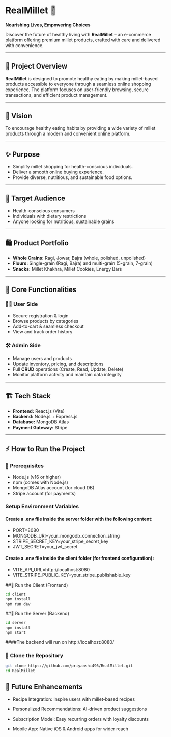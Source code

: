 
# RealMillet 🌾  
**Nourishing Lives, Empowering Choices**

Discover the future of healthy living with **RealMillet** – an e-commerce platform offering premium millet products, crafted with care and delivered with convenience.

---

## 📌 Project Overview  
**RealMillet** is designed to promote healthy eating by making millet-based products accessible to everyone through a seamless online shopping experience. The platform focuses on user-friendly browsing, secure transactions, and efficient product management.

---

## 🎯 Vision  
To encourage healthy eating habits by providing a wide variety of millet products through a modern and convenient online platform.  

---

## ✨ Purpose  
- Simplify millet shopping for health-conscious individuals.  
- Deliver a smooth online buying experience.  
- Provide diverse, nutritious, and sustainable food options.  

---

## 👥 Target Audience  
- Health-conscious consumers  
- Individuals with dietary restrictions  
- Anyone looking for nutritious, sustainable grains  

---

## 🛍️ Product Portfolio  
- **Whole Grains:** Ragi, Jowar, Bajra (whole, polished, unpolished)  
- **Flours:** Single-grain (Ragi, Bajra) and multi-grain (5-grain, 7-grain)  
- **Snacks:** Millet Khakhra, Millet Cookies, Energy Bars  

---

## 🔑 Core Functionalities  

### 🧑‍💻 User Side  
- Secure registration & login  
- Browse products by categories  
- Add-to-cart & seamless checkout  
- View and track order history  

### 🛠️ Admin Side  
- Manage users and products  
- Update inventory, pricing, and descriptions  
- Full **CRUD** operations (Create, Read, Update, Delete)  
- Monitor platform activity and maintain data integrity  

---

## 🏗️ Tech Stack  
- **Frontend:** React.js (Vite)  
- **Backend:** Node.js + Express.js  
- **Database:** MongoDB Atlas  
- **Payment Gateway:** Stripe  

---

## ⚡ How to Run the Project  

### 🔹 Prerequisites  
- Node.js (v16 or higher)  
- npm (comes with Node.js)  
- MongoDB Atlas account (for cloud DB)  
- Stripe account (for payments)

### Setup Environment Variables 
#### Create a .env file inside the server folder with the following content:
- PORT=8080
- MONGODB_URI=your_mongodb_connection_string
- STRIPE_SECRET_KEY=your_stripe_secret_key
- JWT_SECRET=your_jwt_secret

#### Create a .env file inside the client folder (for frontend configuration):

- VITE_API_URL=http://localhost:8080
- VITE_STRIPE_PUBLIC_KEY=your_stripe_publishable_key

##🔹 Run the Client (Frontend)
```bash
cd client
npm install
npm run dev

```

##🔹 Run the Server (Backend)
```bash
cd server
npm install
npm start

```
####The backend will run on http://localhost:8080/



### 🔹 Clone the Repository  
```bash
git clone https://github.com/priyanshi496/RealMillet.git
cd RealMillet

```

## 🚀 Future Enhancements

- Recipe Integration: Inspire users with millet-based recipes

- Personalized Recommendations: AI-driven product suggestions

- Subscription Model: Easy recurring orders with loyalty discounts

- Mobile App: Native iOS & Android apps for wider reach

